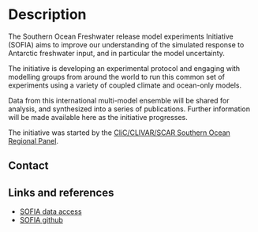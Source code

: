 # Description

The Southern Ocean Freshwater release model experiments Initiative (SOFIA) aims
to improve our understanding of the simulated response to Antarctic freshwater
input, and in particular the model uncertainty. 

The initiative is developing an experimental protocol and engaging with modelling
groups from around the world to run this common set of experiments using a variety
of coupled climate and ocean-only models.

Data from this international multi-model ensemble will be shared for analysis, and
synthesized into a series of publications. Further
information will be made available here as the
initiative progresses.


The initiative was started by the 
[CliC/CLIVAR/SCAR Southern Ocean Regional Panel](https://www.clivar.org/clivar-panels/southern).

Contact
-------


Links and references
--------------------
- [SOFIA data access](./data-access.html)
- [SOFIA github](https://github.com/sofiamip)


